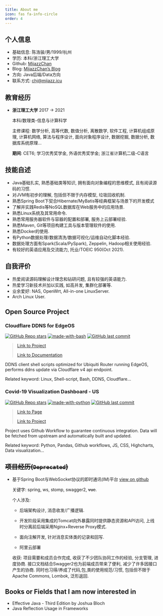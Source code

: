 ```yaml
---
title: About me
icon: fas fa-info-circle
order: 4
---
```


## 个人信息

+ 基础信息: 陈浩骏/男/1999/杭州
+ 学历: 本科/浙江理工大学
+ Github: [MijazzChan](https://github.com/MijazzChan)
+ Blog: [MijazzChan’s Blog](https://mijazz.icu/)
+ 方向: Java后端/Data方向
+ 联系方式: [chj@mijazz.icu](mailto:chj@mijazz.icu)

## 教育经历
+ **浙江理工大学** 		2017 -> 2021  

  本科/数理类-信息与计算科学

  主修课程: 数学分析, 高等代数, 数值分析, 离散数学, 软件工程, 计算机组成原理, 计算机网络, 算法与程序设计, 面向对象程序设计, 数据挖掘, 数据分析, 数据库系统原理...

  **期间**: CET6; 学习优秀奖学金, 外语优秀奖学金; 浙江省计算机二级-C语言  

## 技能自述

+ Java基础扎实, 熟悉基础类等知识, 拥有面向对象编程的思维模式, 且有阅读源码的习惯.
+ 对JVM有初步的理解, 包括但不限于内存模型, 垃圾回收机制.
+ 熟悉Spring Boot下契合Hibernate/MyBatis等经典框架与场景下的开发模式
+ 了解并实践Redis等NoSQL数据库在Web服务中的应用场景.
+ 熟悉Linux系统及其常用命令.
+ 熟悉常用服务器软件与容器的配置和部署, 服务上云部署经验.
+ 熟悉Maven, Git等项目构建工具与版本管理软件的使用.
+ 熟悉Docker的使用.
+ 有Python数据处理/数据清洗/数据可视化/运维自动化脚本经验.
+ 数据处理方面有Spark(Scala/PySpark), Zeppelin, Hadoop相关使用经验.
+ 有较好的英语应用及交流能力, 托业/TOEIC 950(Oct 2021).

## 自我评价

+ 热爱阅读源码理解设计理念和钻研问题, 且有较强的英语能力.
+ 热爱学习新技术并加以实践, 如高并发, 集群化部署等.
+ 业余爱好: NAS, OpenWrt, All-in-one LinuxServer.
+ Arch Linux User.

## Open Source Project

### Cloudflare DDNS for EdgeOS

<p><a href="https://github.com/MijazzChan/cloudflare-ddns-edgeos" title="" class="img-link" style="display: inline-block !important;"><img data-src="https://img.shields.io/github/stars/MijazzChan/cloudflare-ddns-edgeos?color=blue&label=stars&logo=github&style=flat-square" alt="GitHub Repo stars" src="https://img.shields.io/github/stars/MijazzChan/cloudflare-ddns-edgeos?color=blue&label=stars&logo=github&style=flat-square"></a> <a href="javascript:void(0)" title="" class="img-link" style="display: inline-block !important;"><img data-src="https://img.shields.io/badge/Made%20with-Bash-1f425f.svg?style=flat-square" alt="made-with-bash" src="https://img.shields.io/badge/Made%20with-Bash-1f425f.svg?style=flat-square"></a> <a href="https://github.com/MijazzChan/cloudflare-ddns-edgeos" title="" class="img-link" style="display: inline-block !important;"><img data-src="https://img.shields.io/github/last-commit/MijazzChan/cloudflare-ddns-edgeos?style=flat-square" alt="GitHub last commit" src="https://img.shields.io/github/last-commit/MijazzChan/cloudflare-ddns-edgeos?style=flat-square"></a></p>

> [Link to Project](https://github.com/MijazzChan/cloudflare-ddns-edgeos)
>
> [Link to Documentation](https://mijazz.icu/posts/2022-03-02-documentation-for-cloudflare-ddns-edgeos.md)

DDNS client shell scripts optimized for Ubiquiti Router running EdgeOS, performs ddns update via Cloudflare v4 api endpoint.

Related keyword: Linux, Shell-script, Bash, DDNS, Cloudflare...

### Covid-19 Visualization Dashboard - US

<p><a href="https://github.com/MijazzChan/covid-19-visualization" title="" class="img-link" style="display: inline-block !important;"><img data-src="https://img.shields.io/github/stars/MijazzChan/covid-19-visualization?color=blue&label=stars&logo=github&style=flat-square" alt="GitHub Repo stars" src="https://img.shields.io/github/stars/MijazzChan/covid-19-visualization?color=blue&label=stars&logo=github&style=flat-square"></a> <a href="javascript:void(0)" title="" class="img-link" style="display: inline-block !important;"><img data-src="https://img.shields.io/badge/Made%20with-Python-1f425f.svg?style=flat-square" alt="made-with-python" src="https://img.shields.io/badge/Made%20with-Python-1f425f.svg?style=flat-square"></a> <a href="https://github.com/MijazzChan/covid-19-visualization" title="" class="img-link" style="display: inline-block !important;"><img data-src="https://img.shields.io/github/last-commit/MijazzChan/covid-19-visualization?style=flat-square" alt="GitHub last commit" src="https://img.shields.io/github/last-commit/MijazzChan/covid-19-visualization?style=flat-square"></a></p>

> [Link to Page](https://wear-a-mask.mijazz.icu/) 
>
> [Link to Project](https://github.com/MijazzChan/covid-19-visualization)

Project uses Github Workflow to guarantee continuous integration. Data will be fetched from upstream and automatically built and updated.

Related keyword: Python, Pandas, Github workflows, JS, CSS, Highcharts, Data visualization... 

## ~~项目经历(`Deprecated`)~~

+ 基于Spring Boot与WebSocket协议的即时通讯(IM)平台 [view on github](https://github.com/MijazzChan/spring-websocket-chat)

  关键字: spring, ws, stomp, swagger2, ~~vue~~.

  个人涉及:

  - 后端架构设计, 消息收发/广播逻辑.

  - 开发阶段采用集成的Tomcat向外暴露同时提供静态资源和API访问, 上线时分离前后端采用Nginx+Reverse Proxy模式.
  - 面向注解开发, 针对消息实体类的记录和回写.
  - 阿里云部署

  收获: 项目需要和成员合作完成, 收获了不少团队协同工作的经验, 分支管理, 进度协商. 接口文档结合Swagger2也为前端成员带来了便利, 减少了许多因接口产生的协商. 同时也习得/养成了代码,包,类的使用规范/习惯, 包括但不限于Apache Commons, Lombok, 泛形返回.

## Books or Fields that I am now interested in

+ Effective Java - Third Edition by Joshua Bloch
+ Java Reflection Usage in Frameworks
